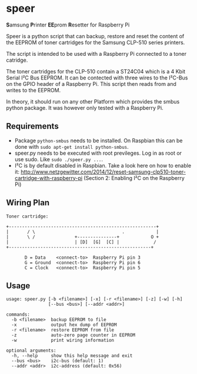 speer
=====

<b>S</b>amsung <b>P</b>rinter <b>EE</b>prom <b>R</b>esetter for Raspberry Pi

Speer is a python script that can backup, restore and reset the content of the EEPROM of toner cartridges for the Samsung CLP-510 series printers.

The script is intended to be used with a Raspberry Pi connected to a toner catridge.

The toner cartridges for the CLP-510 contain a ST24C04 which is a 4 Kbit Serial I²C Bus EEPROM. It can be contected with three wires to the I²C-Bus on the GPIO header of a Raspberry Pi. This script then reads from and writes to the EEPROM.

In theory, it should run on any other Platform which provides the smbus python package. It was however only tested with a Raspberry Pi.


Requirements
------------

 * Package `python-smbus` needs to be installed. On Raspbian this can be done with `sudo apt-get install python-smbus`.
 * speer.py needs to be executed with root previleges. Log in as root or use sudo. Like `sudo ./speer.py ...`.
 * I²C is by default disabled in Raspbian. Take a look here on how to enable it: http://www.netzgewitter.com/2014/12/reset-samsung-clp510-toner-cartridge-with-raspberry-pi (Section 2: Enabling I²C on the Raspberry Pi)
 
 
Wiring Plan
-----------


    Toner cartridge:

    +--------------------------------------------------------+
    |       / \                                 .            |
    |       \ /               +---------------+            O +
    |                         | [D]  [G]  [C] |             /
    +------------------------------------------------------+

           D = Data    <connect-to>  Raspberry Pi pin 3
           G = Ground  <connect-to>  Raspberry Pi pin 6
           C = Clock   <connect-to>  Raspberry Pi pin 5


Usage
-----

    usage: speer.py [-b <filename>] [-x] [-r <filename>] [-z] [-w] [-h]
                    [--bus <bus>] [--addr <addr>]

    commands:
      -b <filename>  backup EEPROM to file
      -x             output hex dump of EEPROM
      -r <filename>  restore EEPROM from file
      -z             auto-zero page counter in EEPROM
      -w             print wiring information

    optional arguments:
      -h, --help     show this help message and exit
      --bus <bus>    i2c-bus (default: 1)
      --addr <addr>  i2c-address (default: 0x56)


